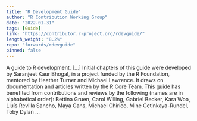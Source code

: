 ```yaml
---
title: "R Development Guide"
author: "R Contribution Working Group"
date: "2022-01-31"
tags: [Guide]
link: "https://contributor.r-project.org/rdevguide/"
length_weight: "8.2%"
repo: "forwards/rdevguide"
pinned: false
---
```


A guide to R development. [...] Initial chapters of this guide were developed by Saranjeet Kaur Bhogal, in a project funded by the R Foundation, mentored by Heather Turner and Michael Lawrence. It draws on documentation and articles written by the R Core Team. This guide has benefited from contributions and reviews by the following (names are in alphabetical order): Bettina Gruen, Carol Willing, Gabriel Becker, Kara Woo, Lluís Revilla Sancho, Maya Gans, Michael Chirico, Mine Cetinkaya-Rundel, Toby Dylan ...
